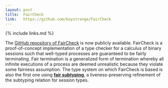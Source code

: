 ```yaml
---
layout: post
title:  FairCheck
link:   https://github.com/boystrange/FairCheck
---
```


{% include links.md %}

The [GitHub repository of
FairCheck](https://github.com/boystrange/FairCheck) is now publicly
available.  FairCheck is a proof-of-concept implementation of a type
checker for a calculus of binary sessions such that well-typed
processes are guaranteed to be fairly terminating. Fair termination
is a generalized form of termination whereby all infinite executions
of a process are deemed unrealistic because they violate some
fairness assumption. The type system on which FairCheck is based is
also the first one using [**fair subtyping**](#Padovani13B), a
liveness-preserving refinement of the subtyping relation for session
types.
